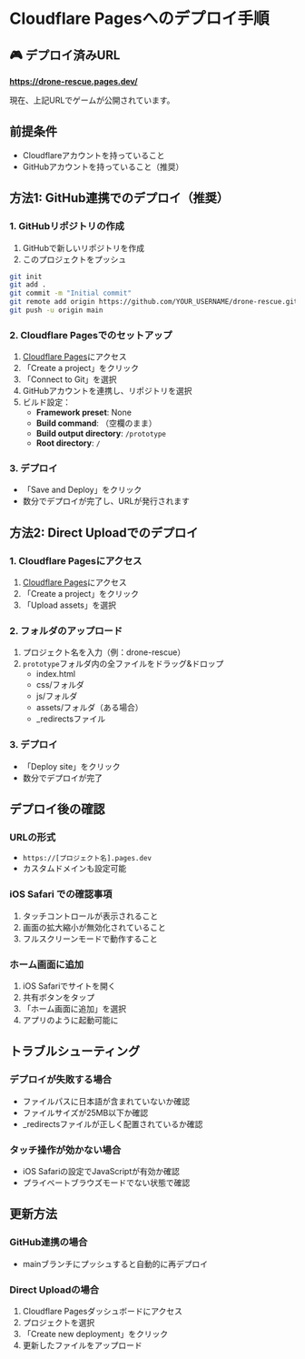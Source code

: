 # Cloudflare Pagesへのデプロイ手順

## 🎮 デプロイ済みURL

**https://drone-rescue.pages.dev/**

現在、上記URLでゲームが公開されています。

## 前提条件
- Cloudflareアカウントを持っていること
- GitHubアカウントを持っていること（推奨）

## 方法1: GitHub連携でのデプロイ（推奨）

### 1. GitHubリポジトリの作成
1. GitHubで新しいリポジトリを作成
2. このプロジェクトをプッシュ
```bash
git init
git add .
git commit -m "Initial commit"
git remote add origin https://github.com/YOUR_USERNAME/drone-rescue.git
git push -u origin main
```

### 2. Cloudflare Pagesでのセットアップ
1. [Cloudflare Pages](https://pages.cloudflare.com/)にアクセス
2. 「Create a project」をクリック
3. 「Connect to Git」を選択
4. GitHubアカウントを連携し、リポジトリを選択
5. ビルド設定：
   - **Framework preset**: None
   - **Build command**: （空欄のまま）
   - **Build output directory**: `/prototype`
   - **Root directory**: `/`

### 3. デプロイ
- 「Save and Deploy」をクリック
- 数分でデプロイが完了し、URLが発行されます

## 方法2: Direct Uploadでのデプロイ

### 1. Cloudflare Pagesにアクセス
1. [Cloudflare Pages](https://pages.cloudflare.com/)にアクセス
2. 「Create a project」をクリック
3. 「Upload assets」を選択

### 2. フォルダのアップロード
1. プロジェクト名を入力（例：drone-rescue）
2. `prototype`フォルダ内の全ファイルをドラッグ&ドロップ
   - index.html
   - css/フォルダ
   - js/フォルダ
   - assets/フォルダ（ある場合）
   - _redirectsファイル

### 3. デプロイ
- 「Deploy site」をクリック
- 数分でデプロイが完了

## デプロイ後の確認

### URLの形式
- `https://[プロジェクト名].pages.dev`
- カスタムドメインも設定可能

### iOS Safari での確認事項
1. タッチコントロールが表示されること
2. 画面の拡大縮小が無効化されていること
3. フルスクリーンモードで動作すること

### ホーム画面に追加
1. iOS Safariでサイトを開く
2. 共有ボタンをタップ
3. 「ホーム画面に追加」を選択
4. アプリのように起動可能に

## トラブルシューティング

### デプロイが失敗する場合
- ファイルパスに日本語が含まれていないか確認
- ファイルサイズが25MB以下か確認
- _redirectsファイルが正しく配置されているか確認

### タッチ操作が効かない場合
- iOS Safariの設定でJavaScriptが有効か確認
- プライベートブラウズモードでない状態で確認

## 更新方法

### GitHub連携の場合
- mainブランチにプッシュすると自動的に再デプロイ

### Direct Uploadの場合
1. Cloudflare Pagesダッシュボードにアクセス
2. プロジェクトを選択
3. 「Create new deployment」をクリック
4. 更新したファイルをアップロード